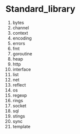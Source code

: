 # Standard_library

1. bytes
2. channel
3. context
4. encoding
5. errors
6. fmt
7. goroutine
8. heap
9. http
10. interface
11. list
12. net
13. reflect
14. os
15. regexp
16. rings
17. socket
18. sql
19. stings
20. sync
21. template